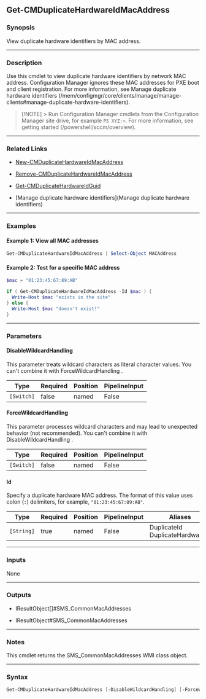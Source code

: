 Get-CMDuplicateHardwareIdMacAddress
-----------------------------------




### Synopsis
View duplicate hardware identifiers by MAC address.



---


### Description

Use this cmdlet to view duplicate hardware identifiers by network MAC address. Configuration Manager ignores these MAC addresses for PXE boot and client registration. For more information, see Manage duplicate hardware identifiers (/mem/configmgr/core/clients/manage/manage-clients#manage-duplicate-hardware-identifiers).



>[!NOTE] > Run Configuration Manager cmdlets from the Configuration Manager site drive, for example `PS XYZ:>`. For more information, see getting started (/powershell/sccm/overview).



---


### Related Links
* [New-CMDuplicateHardwareIdMacAddress](New-CMDuplicateHardwareIdMacAddress)



* [Remove-CMDuplicateHardwareIdMacAddress](Remove-CMDuplicateHardwareIdMacAddress)



* [Get-CMDuplicateHardwareIdGuid](Get-CMDuplicateHardwareIdGuid)



* [Manage duplicate hardware identifiers](Manage duplicate hardware identifiers)





---


### Examples
#### Example 1: View all MAC addresses
```PowerShell
Get-CMDuplicateHardwareIdMacAddress | Select-Object MACAddress
```

#### Example 2: Test for a specific MAC address
```PowerShell
$mac = "01:23:45:67:89:AB"

if ( Get-CMDuplicateHardwareIdMacAddress -Id $mac ) {
  Write-Host $mac "exists in the site"
} else {
  Write-Host $mac "doesn't exist!"
}
```



---


### Parameters
#### **DisableWildcardHandling**

This parameter treats wildcard characters as literal character values. You can't combine it with ForceWildcardHandling .






|Type      |Required|Position|PipelineInput|
|----------|--------|--------|-------------|
|`[Switch]`|false   |named   |False        |



#### **ForceWildcardHandling**

This parameter processes wildcard characters and may lead to unexpected behavior (not recommended). You can't combine it with DisableWildcardHandling .






|Type      |Required|Position|PipelineInput|
|----------|--------|--------|-------------|
|`[Switch]`|false   |named   |False        |



#### **Id**

Specify a duplicate hardware MAC address. The format of this value uses colon (`:`) delimiters, for example, `"01:23:45:67:89:AB"`.






|Type      |Required|Position|PipelineInput|Aliases                            |
|----------|--------|--------|-------------|-----------------------------------|
|`[String]`|true    |named   |False        |DuplicateId<br/>DuplicateHardwareId|





---


### Inputs
None





---


### Outputs
* IResultObject[]#SMS_CommonMacAddresses


* IResultObject#SMS_CommonMacAddresses






---


### Notes
This cmdlet returns the SMS_CommonMacAddresses WMI class object.



---


### Syntax
```PowerShell
Get-CMDuplicateHardwareIdMacAddress [-DisableWildcardHandling] [-ForceWildcardHandling] -Id <String> [<CommonParameters>]
```
